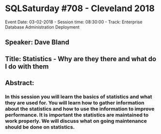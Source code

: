 # SQLSaturday #708 - Cleveland 2018
Event Date: 03-02-2018 - Session time: 08:30:00 - Track: Enterprise Database Administration  Deployment
## Speaker: Dave Bland
## Title: Statistics - Why are they there and what do I do with them
## Abstract:
### In this session you will learn the basics of statistics and what they are used for.  You will learn how to gather information about the statistics and how to use the information to improve performance.  It is important the statistics are maintained to work properly.  We will discuss what on going maintenance should be done on statistics.
